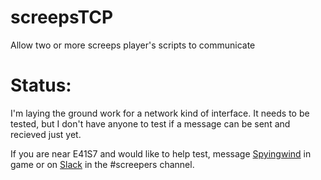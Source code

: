 # screepsTCP
Allow two or more screeps player's scripts to communicate

# Status:
I'm laying the ground work for a network kind of interface. It needs to be tested, but I don't have anyone to test if a message can be sent and recieved just yet.

If you are near E41S7 and would like to help test, message [Spyingwind](https://screeps.com/a/#!/profile/Spyingwind) in game or on [Slack](https://screeps.slack.com) in the #screepers channel.
